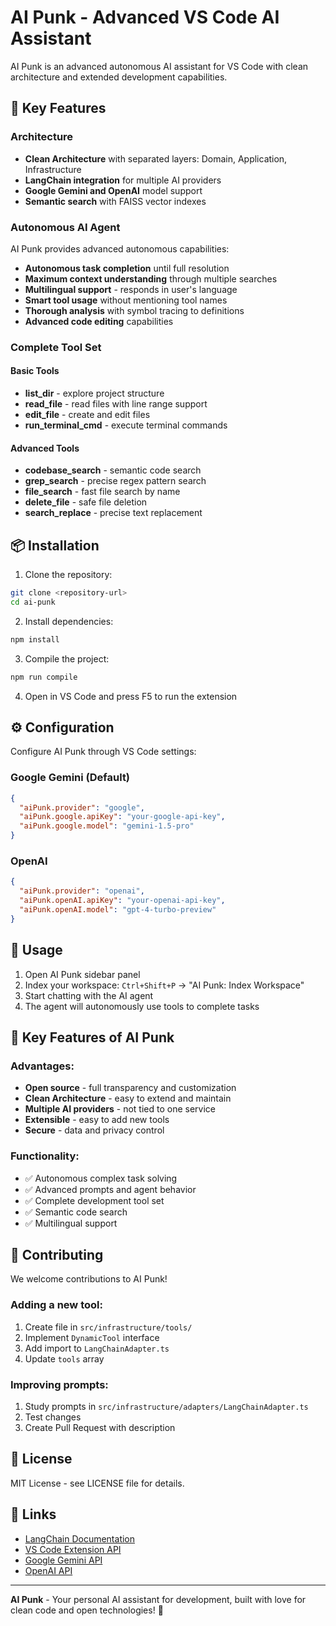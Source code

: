# AI Punk - Advanced VS Code AI Assistant

AI Punk is an advanced autonomous AI assistant for VS Code with clean architecture and extended development capabilities.

## 🚀 Key Features

### Architecture
- **Clean Architecture** with separated layers: Domain, Application, Infrastructure
- **LangChain integration** for multiple AI providers
- **Google Gemini and OpenAI** model support
- **Semantic search** with FAISS vector indexes

### Autonomous AI Agent
AI Punk provides advanced autonomous capabilities:
- **Autonomous task completion** until full resolution
- **Maximum context understanding** through multiple searches
- **Multilingual support** - responds in user's language
- **Smart tool usage** without mentioning tool names
- **Thorough analysis** with symbol tracing to definitions
- **Advanced code editing** capabilities

### Complete Tool Set

#### Basic Tools
- **list_dir** - explore project structure
- **read_file** - read files with line range support
- **edit_file** - create and edit files
- **run_terminal_cmd** - execute terminal commands

#### Advanced Tools
- **codebase_search** - semantic code search
- **grep_search** - precise regex pattern search
- **file_search** - fast file search by name
- **delete_file** - safe file deletion
- **search_replace** - precise text replacement

## 📦 Installation

1. Clone the repository:
```bash
git clone <repository-url>
cd ai-punk
```

2. Install dependencies:
```bash
npm install
```

3. Compile the project:
```bash
npm run compile
```

4. Open in VS Code and press F5 to run the extension

## ⚙️ Configuration

Configure AI Punk through VS Code settings:

### Google Gemini (Default)
```json
{
  "aiPunk.provider": "google",
  "aiPunk.google.apiKey": "your-google-api-key",
  "aiPunk.google.model": "gemini-1.5-pro"
}
```

### OpenAI
```json
{
  "aiPunk.provider": "openai",
  "aiPunk.openAI.apiKey": "your-openai-api-key",
  "aiPunk.openAI.model": "gpt-4-turbo-preview"
}
```

## 🔧 Usage

1. Open AI Punk sidebar panel
2. Index your workspace: `Ctrl+Shift+P` → "AI Punk: Index Workspace"
3. Start chatting with the AI agent
4. The agent will autonomously use tools to complete tasks

## 🚀 Key Features of AI Punk

### Advantages:
- **Open source** - full transparency and customization
- **Clean Architecture** - easy to extend and maintain
- **Multiple AI providers** - not tied to one service
- **Extensible** - easy to add new tools
- **Secure** - data and privacy control

### Functionality:
- ✅ Autonomous complex task solving
- ✅ Advanced prompts and agent behavior
- ✅ Complete development tool set
- ✅ Semantic code search
- ✅ Multilingual support

## 🤝 Contributing

We welcome contributions to AI Punk!

### Adding a new tool:
1. Create file in `src/infrastructure/tools/`
2. Implement `DynamicTool` interface
3. Add import to `LangChainAdapter.ts`
4. Update `tools` array

### Improving prompts:
1. Study prompts in `src/infrastructure/adapters/LangChainAdapter.ts`
2. Test changes
3. Create Pull Request with description

## 📝 License

MIT License - see LICENSE file for details.

## 🔗 Links

- [LangChain Documentation](https://js.langchain.com/)
- [VS Code Extension API](https://code.visualstudio.com/api)
- [Google Gemini API](https://ai.google.dev/)
- [OpenAI API](https://platform.openai.com/docs)

---

**AI Punk** - Your personal AI assistant for development, built with love for clean code and open technologies! 🎸 